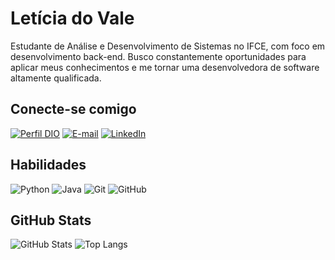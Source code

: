 # Letícia do Vale
Estudante de Análise e Desenvolvimento de Sistemas no IFCE, com foco em desenvolvimento back-end. Busco constantemente oportunidades para aplicar meus conhecimentos e me tornar uma desenvolvedora de software altamente qualificada.

## Conecte-se comigo
[![Perfil DIO](https://img.shields.io/badge/-Meu%20Perfil%20na%20DIO-4CAF50?style=for-the-badge)](https://www.dio.me/users/pereiraleticia337)
[![E-mail](https://img.shields.io/badge/-Email-000?style=for-the-badge&logo=microsoft-outlook&logoColor=4CAF50)](mailto:pereiraleticia337@gmail.com)
[![LinkedIn](https://img.shields.io/badge/LinkedIn-000000?style=for-the-badge&logo=linkedin&logoColor=4CAF50)](https://www.linkedin.com/in/leititciavale/)

## Habilidades
![Python](https://img.shields.io/badge/python-000000?style=for-the-badge&logo=python&logoColor=4CAF50)
![Java](https://img.shields.io/badge/java-%23ED8B00?style=for-the-badge&logo=openjdk&logoColor=4CAF50&color=000000)
![Git](https://img.shields.io/badge/GIT-000000?style=for-the-badge&logo=git&logoColor=4CAF50)
![GitHub](https://img.shields.io/badge/GitHub-181717.svg?style=for-the-badge&logo=GitHub&logoColor=4CAF50)

## GitHub Stats
![GitHub Stats](https://github-readme-stats.vercel.app/api?username=Leititcia&theme=transparent&bg_color=000&border_color=4CAF50&show_icons=true&icon_color=4CAF50&text_color=FFF&hide_title=true)
![Top Langs](https://github-readme-stats-git-masterrstaa-rickstaa.vercel.app/api/top-langs/?username=Leititcia&bg_color=000&border_color=4CAF50&title_color=E94D5F&text_color=4CAF50&hide_title=true)
